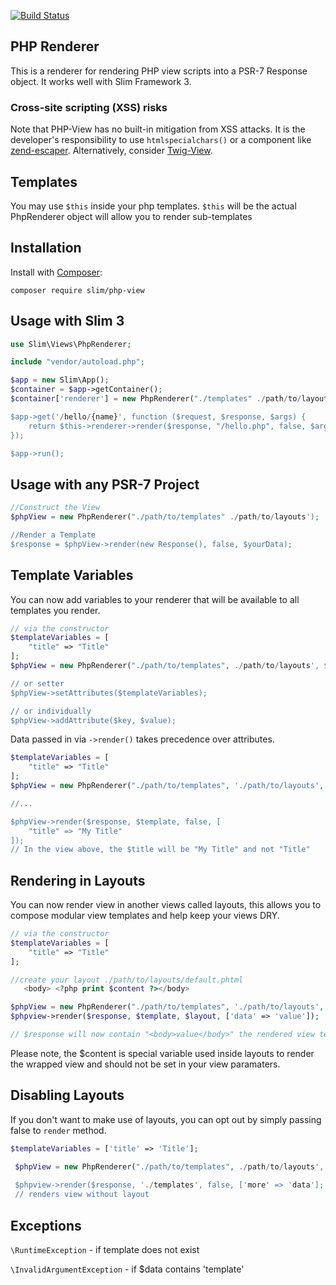 [![Build Status](https://travis-ci.org/geggleto/PHP-View.svg?branch=master)](https://travis-ci.org/geggleto/PHP-View)

## PHP Renderer

This is a renderer for rendering PHP view scripts into a PSR-7 Response object. It works well with Slim Framework 3.


### Cross-site scripting (XSS) risks

Note that PHP-View has no built-in mitigation from XSS attacks. It is the developer's responsibility to use `htmlspecialchars()` or a component like [zend-escaper](https://github.com/zendframework/zend-escaper). Alternatively, consider  [Twig-View](https://github.com/slimphp/Twig-View).



## Templates
You may use `$this` inside your php templates. `$this` will be the actual PhpRenderer object will allow you to render sub-templates

## Installation

Install with [Composer](http://getcomposer.org):

    composer require slim/php-view


## Usage with Slim 3

```php
use Slim\Views\PhpRenderer;

include "vendor/autoload.php";

$app = new Slim\App();
$container = $app->getContainer();
$container['renderer'] = new PhpRenderer("./templates" ./path/to/layouts');

$app->get('/hello/{name}', function ($request, $response, $args) {
    return $this->renderer->render($response, "/hello.php", false, $args);
});

$app->run();
```

## Usage with any PSR-7 Project
```php
//Construct the View
$phpView = new PhpRenderer("./path/to/templates" ./path/to/layouts');

//Render a Template
$response = $phpView->render(new Response(), false, $yourData);
```

## Template Variables

You can now add variables to your renderer that will be available to all templates you render.

```php
// via the constructor
$templateVariables = [
    "title" => "Title"
];
$phpView = new PhpRenderer("./path/to/templates", ./path/to/layouts', $templateVariables);

// or setter
$phpView->setAttributes($templateVariables);

// or individually
$phpView->addAttribute($key, $value);
```

Data passed in via `->render()` takes precedence over attributes.
```php
$templateVariables = [
    "title" => "Title"
];
$phpView = new PhpRenderer("./path/to/templates", './path/to/layouts', '$templateVariables);

//...

$phpView->render($response, $template, false, [
    "title" => "My Title"
]);
// In the view above, the $title will be "My Title" and not "Title"
```

## Rendering in Layouts
You can now render view in another views called layouts, this allows you to compose modular view templates
and help keep your views DRY.
```php
// via the constructor
$templateVariables = [
    "title" => "Title"
];

//create your layout ./path/to/layouts/default.phtml
   <body> <?php print $content ?></body>

$phpView = new PhpRenderer("./path/to/templates", './path/to/layouts', $templateVariables);
$phpview->render($response, $template, $layout, ['data' => 'value']);

// $response will now contain "<body>value</body>" the rendered view template inside layout
```
Please note, the $content is special variable used inside layouts to render the wrapped view and should not be set
in your view paramaters.

## Disabling Layouts
If you don't want to make use of layouts, you can opt out by simply passing false to `render` method.
```php
$templateVariables = ['title' => 'Title'];

 $phpView = new PhpRenderer("./path/to/templates", ./path/to/layouts', $templateVariables);
 
 $phpview->render($response, './templates', false, ['more' => 'data'];
 // renders view without layout
 ```
## Exceptions
`\RuntimeException` - if template does not exist

`\InvalidArgumentException` - if $data contains 'template'
